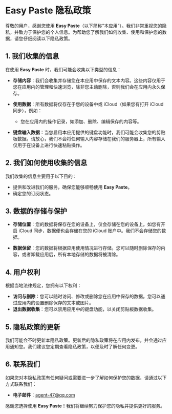 # Easy Paste 隐私政策

尊敬的用户，感谢您使用 **Easy Paste**（以下简称“本应用”）。我们非常重视您的隐私，并致力于保护您的个人信息。为帮助您了解我们如何收集、使用和保护您的数据，请您仔细阅读以下隐私政策。

## 1. 我们收集的信息

在使用 **Easy Paste** 时，我们可能会收集以下类型的信息：

- **存储内容**：我们会收集并存储您在本应用中保存的文本内容。这些内容仅用于您在应用内的管理和快速浏览，除非您主动删除，否则我们会在应用内永久保存。
  
- **使用数据**：所有数据将仅存在于您的设备中或 iCloud（如果您有打开 iCloud 同步），例如：
  - 您在应用内的操作记录，如添加、删除、编辑保存的内容等。

- **键盘输入数据**：当您启用本应用提供的键盘功能时，我们可能会收集您的剪贴板数据。请放心，我们不会将任何输入内容存储在我们的服务器上，所有输入仅用于在设备上进行快速粘贴操作。

## 2. 我们如何使用收集的信息

我们收集的信息主要用于以下目的：

- 提供和改进我们的服务，确保您能够顺畅使用 **Easy Paste**。
- 确定您的订阅状态。

## 3. 数据的存储与保护

- **存储位置**：您的数据将保存在您的设备上，仅会存储在您的设备上。如您有开启 iCloud 同步，数据便也会存储在您的 iCloud 账户中。我们不会存储您的数据。
  
- **数据保留**：您的数据将根据应用使用情况进行存储。您可以随时删除保存的内容，或者卸载应用后，所有本地存储的数据将被清除。

## 4. 用户权利

根据当地法律规定，您拥有以下权利：

- **访问与删除**：您可以随时访问、修改或删除您在应用中保存的数据。您可以通过应用内的设置删除保存的文本或图片。
- **退出数据收集**：您可以禁用应用中的键盘功能，以关闭剪贴板数据收集。

## 5. 隐私政策的更新

我们可能会不时更新本隐私政策。更新后的隐私政策将在应用内发布，并会通过应用通知您。我们建议您定期查看隐私政策，以便及时了解任何变更。

## 6. 联系我们

如果您对本隐私政策有任何疑问或需要进一步了解如何保护您的数据，请通过以下方式联系我们：

- **电子邮件**：[agent-47@qq.com](mailto:agent-47@qq.com)

感谢您选择使用 **Easy Paste**！我们将继续努力保护您的隐私并提供更好的服务。
